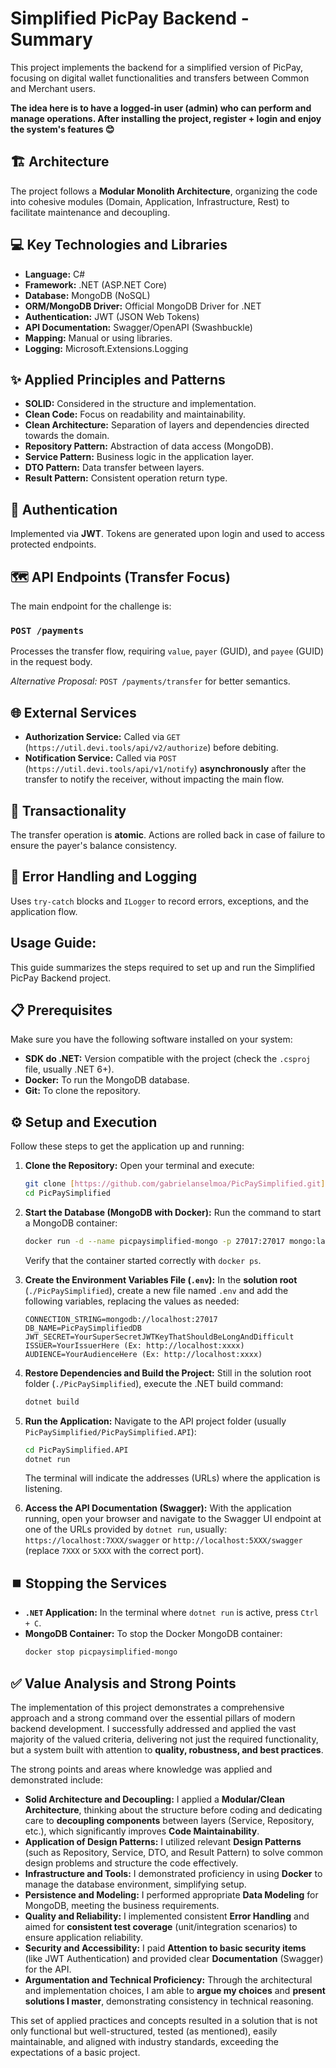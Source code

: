 # Simplified PicPay Backend - Summary

This project implements the backend for a simplified version of PicPay, focusing on digital wallet functionalities and transfers between Common and Merchant users.

**The idea here is to have a logged-in user (admin) who can perform and manage operations. After installing the project, register + login and enjoy the system's features 😊**

## 🏗️ Architecture

The project follows a **Modular Monolith Architecture**, organizing the code into cohesive modules (Domain, Application, Infrastructure, Rest) to facilitate maintenance and decoupling.

## 💻 Key Technologies and Libraries

* **Language:** C#
* **Framework:** .NET (ASP.NET Core)
* **Database:** MongoDB (NoSQL)
* **ORM/MongoDB Driver:** Official MongoDB Driver for .NET
* **Authentication:** JWT (JSON Web Tokens)
* **API Documentation:** Swagger/OpenAPI (Swashbuckle)
* **Mapping:** Manual or using libraries.
* **Logging:** Microsoft.Extensions.Logging

## ✨ Applied Principles and Patterns

* **SOLID:** Considered in the structure and implementation.
* **Clean Code:** Focus on readability and maintainability.
* **Clean Architecture:** Separation of layers and dependencies directed towards the domain.
* **Repository Pattern:** Abstraction of data access (MongoDB).
* **Service Pattern:** Business logic in the application layer.
* **DTO Pattern:** Data transfer between layers.
* **Result Pattern:** Consistent operation return type.

## 🔐 Authentication

Implemented via **JWT**. Tokens are generated upon login and used to access protected endpoints.

## 🗺️ API Endpoints (Transfer Focus)

The main endpoint for the challenge is:

### `POST /payments`

Processes the transfer flow, requiring `value`, `payer` (GUID), and `payee` (GUID) in the request body.

*Alternative Proposal:* `POST /payments/transfer` for better semantics.

## 🌐 External Services

* **Authorization Service:** Called via `GET` (`https://util.devi.tools/api/v2/authorize`) before debiting.
* **Notification Service:** Called via `POST` (`https://util.devi.tools/api/v1/notify`) **asynchronously** after the transfer to notify the receiver, without impacting the main flow.

## 🔄 Transactionality

The transfer operation is **atomic**. Actions are rolled back in case of failure to ensure the payer's balance consistency.

## 📝 Error Handling and Logging

Uses `try-catch` blocks and `ILogger` to record errors, exceptions, and the application flow.

## Usage Guide:

This guide summarizes the steps required to set up and run the Simplified PicPay Backend project.

## 📋 Prerequisites

Make sure you have the following software installed on your system:

* **SDK do .NET:** Version compatible with the project (check the `.csproj` file, usually .NET 6+).
* **Docker:** To run the MongoDB database.
* **Git:** To clone the repository.

## ⚙️ Setup and Execution

Follow these steps to get the application up and running:

1.  **Clone the Repository:**
    Open your terminal and execute:
    ```bash
    git clone [https://github.com/gabrielanselmoa/PicPaySimplified.git](https://github.com/gabrielanselmoa/PicPaySimplified.git)
    cd PicPaySimplified
    ```

2.  **Start the Database (MongoDB with Docker):**
    Run the command to start a MongoDB container:
    ```bash
    docker run -d --name picpaysimplified-mongo -p 27017:27017 mongo:latest
    ```
    Verify that the container started correctly with `docker ps`.

3.  **Create the Environment Variables File (`.env`):**
    In the **solution root** (`./PicPaySimplified`), create a new file named `.env` and add the following variables, replacing the values as needed:
    ```env
    CONNECTION_STRING=mongodb://localhost:27017
    DB_NAME=PicPaySimplifiedDB
    JWT_SECRET=YourSuperSecretJWTKeyThatShouldBeLongAndDifficult
    ISSUER=YourIssuerHere (Ex: http://localhost:xxxx)
    AUDIENCE=YourAudienceHere (Ex: http://localhost:xxxx)
    ```

4.  **Restore Dependencies and Build the Project:**
    Still in the solution root folder (`./PicPaySimplified`), execute the .NET build command:
    ```bash
    dotnet build
    ```

5.  **Run the Application:**
    Navigate to the API project folder (usually `PicPaySimplified/PicPaySimplified.API`):
    ```bash
    cd PicPaySimplified.API
    dotnet run
    ```
    The terminal will indicate the addresses (URLs) where the application is listening.

6.  **Access the API Documentation (Swagger):**
    With the application running, open your browser and navigate to the Swagger UI endpoint at one of the URLs provided by `dotnet run`, usually:
    `https://localhost:7XXX/swagger` or `http://localhost:5XXX/swagger` (replace `7XXX` or `5XXX` with the correct port).

## ⏹️ Stopping the Services

* **`.NET` Application:** In the terminal where `dotnet run` is active, press `Ctrl + C`.
* **MongoDB Container:** To stop the Docker MongoDB container:
    ```bash
    docker stop picpaysimplified-mongo
    ```

## ✅ Value Analysis and Strong Points

The implementation of this project demonstrates a comprehensive approach and a strong command over the essential pillars of modern backend development. I successfully addressed and applied the vast majority of the valued criteria, delivering not just the required functionality, but a system built with attention to **quality, robustness, and best practices**.

The strong points and areas where knowledge was applied and demonstrated include:

* **Solid Architecture and Decoupling:** I applied a **Modular/Clean Architecture**, thinking about the structure before coding and dedicating care to **decoupling components** between layers (Service, Repository, etc.), which significantly improves **Code Maintainability**.
* **Application of Design Patterns:** I utilized relevant **Design Patterns** (such as Repository, Service, DTO, and Result Pattern) to solve common design problems and structure the code effectively.
* **Infrastructure and Tools:** I demonstrated proficiency in using **Docker** to manage the database environment, simplifying setup.
* **Persistence and Modeling:** I performed appropriate **Data Modeling** for MongoDB, meeting the business requirements.
* **Quality and Reliability:** I implemented consistent **Error Handling** and aimed for **consistent test coverage** (unit/integration scenarios) to ensure application reliability.
* **Security and Accessibility:** I paid **Attention to basic security items** (like JWT Authentication) and provided clear **Documentation** (Swagger) for the API.
* **Argumentation and Technical Proficiency:** Through the architectural and implementation choices, I am able to **argue my choices** and **present solutions I master**, demonstrating consistency in technical reasoning.

This set of applied practices and concepts resulted in a solution that is not only functional but well-structured, tested (as mentioned), easily maintainable, and aligned with industry standards, exceeding the expectations of a basic project.
